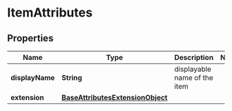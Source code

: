 
# ItemAttributes

## Properties
Name | Type | Description | Notes
------------ | ------------- | ------------- | -------------
**displayName** | **String** | displayable name of the item | 
**extension** | [**BaseAttributesExtensionObject**](BaseAttributesExtensionObject.md) |  | 



